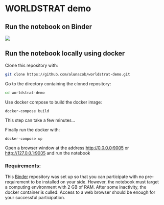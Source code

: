 # WORLDSTRAT demo


## Run the notebook on Binder
<a href="https://mybinder.org/v2/gh/alunacob/worldstrat-demo/master?urlpath=lab" target="_blank"><img src="https://mybinder.org/badge_logo.svg"></img></a>


## Run the notebook locally using docker

Clone this repository with:

```bash
git clone https://github.com/alunacob/worldstrat-demo.git
```

Go to the directory containing the cloned repository:

```bash
cd worldstrat-demo
```

Use docker compose to build the docker image:

```bash
docker-compose build
```

This step can take a few minutes...

Finally run the docker with:

```
docker-compose up
```

Open a browser window at the address http://0.0.0.0:9005 or http://127.0.0.1:9005 and run the notebook


 
 
 ### Requirements: 
 This [Binder](https://mybinder.readthedocs.io/en/latest/introduction.html#what-is-a-binder) repository was set up so that you can participate with no pre-requirement to be installed on your side.
 However, the notebook must target a computing environment with 2 GB of RAM. After some inactivity, the docker container is culled. Access to a web browser should be enough for your successful participation.
 
